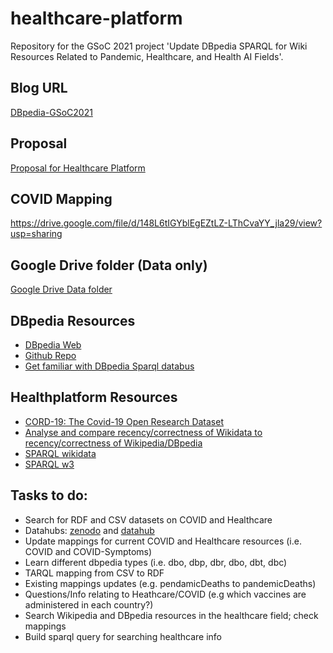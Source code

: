 # healthcare-platform
Repository for the GSoC 2021 project 'Update DBpedia SPARQL for Wiki Resources Related to Pandemic, Healthcare, and Health AI Fields'.

## Blog URL
[DBpedia-GSoC2021](https://guang-zh.github.io/dbpedia-GSoC2021/)

## Proposal
[Proposal for Healthcare Platform](https://docs.google.com/document/d/1kGc_-2c9FV_pjw5Y0rD3VW8jecGz4Q5MlsqZKiIYpZ8/edit#)

## COVID Mapping
https://drive.google.com/file/d/148L6tIGYblEgEZtLZ-LThCvaYY_jla29/view?usp=sharing

## Google Drive folder (Data only)
[Google Drive Data folder](https://drive.google.com/drive/folders/1YAvgEaIP1r_ZN_euWz3ZCdwQJZRARCmL?usp=sharing)

## DBpedia Resources
- [DBpedia Web](https://www.dbpedia.org/)
- [Github Repo](https://github.com/dbpedia)
- [Get familiar with DBpedia Sparql databus](https://github.com/dbpedia/virtuoso-sparql-endpoint-quickstart)

## Healthplatform Resources
- [CORD-19: The Covid-19 Open Research Dataset](https://www.ncbi.nlm.nih.gov/pmc/articles/PMC7251955/)
- [Analyse and compare recency/correctness of Wikidata to recency/correctness of Wikipedia/DBpedia](https://svn.aksw.org/papers/2020/qurator_gfs/public.pdf)
- [SPARQL wikidata](https://www.wikidata.org/wiki/Wikidata:SPARQL_tutorial)
- [SPARQL w3](https://www.w3.org/TR/sparql11-query/)

## Tasks to do:
- Search for RDF and CSV datasets on COVID and Healthcare
- Datahubs: [zenodo](https://zenodo.org/) and [datahub](https://datahub.io/)
- Update mappings for current COVID and Healthcare resources (i.e. COVID and COVID-Symptoms)
- Learn different dbpedia types (i.e. dbo, dbp, dbr, dbo, dbt, dbc)
- TARQL mapping from CSV to RDF
- Existing mappings updates (e.g. pendamicDeaths to pandemicDeaths)
- Questions/Info relating to Heathcare/COVID (e.g which vaccines are administered in each country?)
- Search Wikipedia and DBpedia resources in the healthcare field; check mappings
- Build sparql query for searching healthcare info

